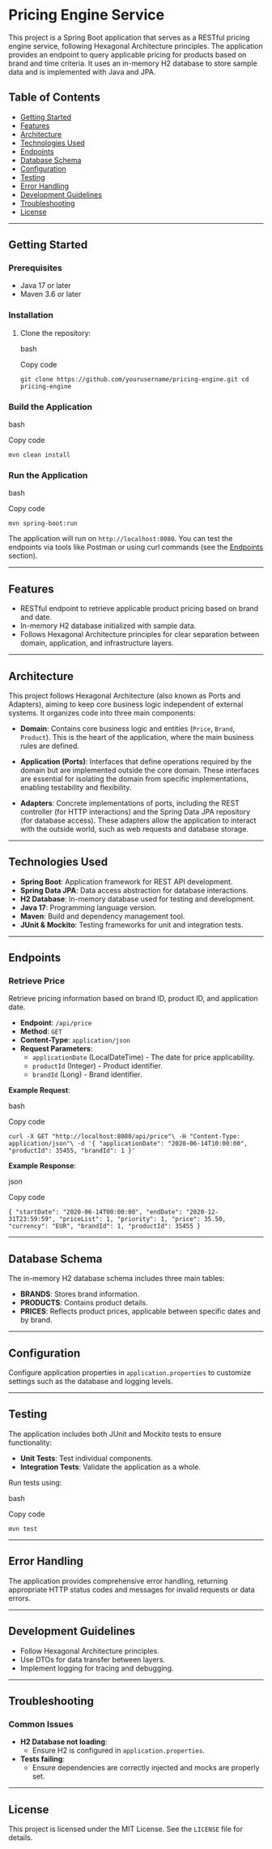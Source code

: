 Pricing Engine Service
======================

This project is a Spring Boot application that serves as a RESTful pricing engine service, following Hexagonal Architecture principles. The application provides an endpoint to query applicable pricing for products based on brand and time criteria. It uses an in-memory H2 database to store sample data and is implemented with Java and JPA.

Table of Contents
-----------------

-   [Getting Started](#getting-started)
-   [Features](#features)
-   [Architecture](#architecture)
-   [Technologies Used](#technologies-used)
-   [Endpoints](#endpoints)
-   [Database Schema](#database-schema)
-   [Configuration](#configuration)
-   [Testing](#testing)
-   [Error Handling](#error-handling)
-   [Development Guidelines](#development-guidelines)
-   [Troubleshooting](#troubleshooting)
-   [License](#license)

* * * * *

Getting Started
---------------

### Prerequisites

-   Java 17 or later
-   Maven 3.6 or later

### Installation

1.  Clone the repository:

    bash

    Copy code

    `git clone https://github.com/yourusername/pricing-engine.git
    cd pricing-engine`

### Build the Application

bash

Copy code

`mvn clean install`

### Run the Application

bash

Copy code

`mvn spring-boot:run`

The application will run on `http://localhost:8080`. You can test the endpoints via tools like Postman or using curl commands (see the [Endpoints](#endpoints) section).

* * * * *

Features
--------

-   RESTful endpoint to retrieve applicable product pricing based on brand and date.
-   In-memory H2 database initialized with sample data.
-   Follows Hexagonal Architecture principles for clear separation between domain, application, and infrastructure layers.

* * * * *

Architecture
------------

This project follows Hexagonal Architecture (also known as Ports and Adapters), aiming to keep core business logic independent of external systems. It organizes code into three main components:

-   **Domain**: Contains core business logic and entities (`Price`, `Brand`, `Product`). This is the heart of the application, where the main business rules are defined.

-   **Application (Ports)**: Interfaces that define operations required by the domain but are implemented outside the core domain. These interfaces are essential for isolating the domain from specific implementations, enabling testability and flexibility.

-   **Adapters**: Concrete implementations of ports, including the REST controller (for HTTP interactions) and the Spring Data JPA repository (for database access). These adapters allow the application to interact with the outside world, such as web requests and database storage.

* * * * *

Technologies Used
-----------------

-   **Spring Boot**: Application framework for REST API development.
-   **Spring Data JPA**: Data access abstraction for database interactions.
-   **H2 Database**: In-memory database used for testing and development.
-   **Java 17**: Programming language version.
-   **Maven**: Build and dependency management tool.
-   **JUnit & Mockito**: Testing frameworks for unit and integration tests.

* * * * *

Endpoints
---------

### Retrieve Price

Retrieve pricing information based on brand ID, product ID, and application date.

-   **Endpoint**: `/api/price`
-   **Method**: `GET`
-   **Content-Type**: `application/json`
-   **Request Parameters**:
    -   `applicationDate` (LocalDateTime) - The date for price applicability.
    -   `productId` (Integer) - Product identifier.
    -   `brandId` (Long) - Brand identifier.

**Example Request**:

bash

Copy code

`curl -X GET "http://localhost:8080/api/price"\
-H "Content-Type: application/json"\
-d '{
"applicationDate": "2020-06-14T10:00:00",
"productId": 35455,
"brandId": 1
}'`

**Example Response**:

json

Copy code

`{
"startDate": "2020-06-14T00:00:00",
"endDate": "2020-12-31T23:59:59",
"priceList": 1,
"priority": 1,
"price": 35.50,
"currency": "EUR",
"brandId": 1,
"productId": 35455
}`

* * * * *

Database Schema
---------------

The in-memory H2 database schema includes three main tables:

-   **BRANDS**: Stores brand information.
-   **PRODUCTS**: Contains product details.
-   **PRICES**: Reflects product prices, applicable between specific dates and by brand.

* * * * *

Configuration
-------------

Configure application properties in `application.properties` to customize settings such as the database and logging levels.

* * * * *

Testing
-------

The application includes both JUnit and Mockito tests to ensure functionality:

-   **Unit Tests**: Test individual components.
-   **Integration Tests**: Validate the application as a whole.

Run tests using:

bash

Copy code

`mvn test`

* * * * *

Error Handling
--------------

The application provides comprehensive error handling, returning appropriate HTTP status codes and messages for invalid requests or data errors.

* * * * *

Development Guidelines
----------------------

-   Follow Hexagonal Architecture principles.
-   Use DTOs for data transfer between layers.
-   Implement logging for tracing and debugging.

* * * * *

Troubleshooting
---------------

### Common Issues

-   **H2 Database not loading**:
    -   Ensure H2 is configured in `application.properties`.
-   **Tests failing**:
    -   Ensure dependencies are correctly injected and mocks are properly set.

* * * * *

License
-------

This project is licensed under the MIT License. See the `LICENSE` file for details.